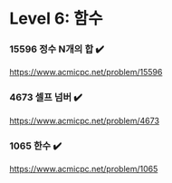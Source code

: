 Level 6: 함수
===

### 15596 정수 N개의 합 ✔️
https://www.acmicpc.net/problem/15596

### 4673 셀프 넘버 ✔️
https://www.acmicpc.net/problem/4673

### 1065 한수 ✔️
https://www.acmicpc.net/problem/1065
